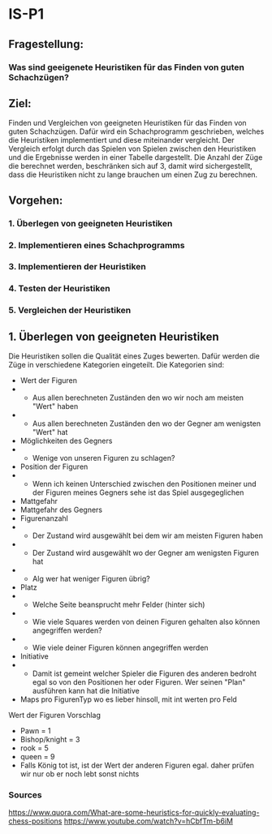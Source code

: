 # IS-P1



## Fragestellung:

### Was sind geeigenete Heuristiken für das Finden von guten Schachzügen?

## Ziel:
Finden und Vergleichen von geeigneten Heuristiken für das Finden von guten Schachzügen.
Dafür wird ein Schachprogramm geschrieben, welches die Heuristiken implementiert und diese miteinander vergleicht.
Der Vergleich erfolgt durch das Spielen von Spielen zwischen den Heuristiken und die Ergebnisse werden in einer Tabelle dargestellt.
Die Anzahl der Züge die berechnet werden, beschränken sich auf 3, damit wird sichergestellt, dass die Heuristiken nicht zu lange brauchen um einen Zug zu berechnen.


## Vorgehen:
### 1. Überlegen von geeigneten Heuristiken
### 2. Implementieren eines Schachprogramms
### 3. Implementieren der Heuristiken
### 4. Testen der Heuristiken
### 5. Vergleichen der Heuristiken

## 1. Überlegen von geeigneten Heuristiken

Die Heuristiken sollen die Qualität eines Zuges bewerten. Dafür werden die Züge in verschiedene Kategorien eingeteilt. Die Kategorien sind:
- Wert der Figuren
- - Aus allen berechneten Zuständen den wo wir noch am meisten "Wert" haben
- - Aus allen berechneten Zuständen den wo der Gegner am wenigsten "Wert" hat
- Möglichkeiten des Gegners
-  - Wenige von unseren Figuren zu schlagen?
- Position der Figuren
- - Wenn ich keinen Unterschied zwischen den Positionen meiner und der Figuren meines Gegners sehe ist das Spiel ausgegeglichen
- Mattgefahr
- Mattgefahr des Gegners
- Figurenanzahl
- - Der Zustand wird ausgewählt bei dem wir am meisten Figuren haben
- - Der Zustand wird ausgewählt wo der Gegner am wenigsten Figuren hat
- - Alg wer hat weniger Figuren übrig?
- Platz
- - Welche Seite beansprucht mehr Felder (hinter sich)
- - Wie viele Squares werden von deinen Figuren gehalten also können angegriffen werden?
- - Wie viele deiner Figuren können angegriffen werden
- Initiative
- - Damit ist gemeint welcher Spieler die Figuren des anderen bedroht egal so von den Positionen her oder Figuren. Wer seinen "Plan" ausführen kann hat die Initiative
- Maps pro FigurenTyp wo es lieber hinsoll, mit int werten pro Feld 

Wert der Figuren Vorschlag
- Pawn = 1
- Bishop/knight = 3
- rook = 5
- queen = 9
- Falls König tot ist, ist der Wert der anderen Figuren egal. daher prüfen wir nur ob er noch lebt sonst nichts


### Sources
https://www.quora.com/What-are-some-heuristics-for-quickly-evaluating-chess-positions
https://www.youtube.com/watch?v=hCbfTm-b6iM

